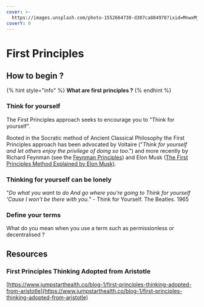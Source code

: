 ```yaml
---
cover: >-
  https://images.unsplash.com/photo-1552664730-d307ca884978?ixid=MnwxMjA3fDB8MHxwaG90by1wYWdlfHx8fGVufDB8fHx8&ixlib=rb-1.2.1&auto=format&fit=crop&w=2970&q=80
coverY: 0
---
```


# First Principles

## How to begin ?

{% hint style="info" %}
**What are first principles ?**
{% endhint %}

### Think for yourself

The First Principles approach seeks to encourage you to "Think for yourself".

Rooted in the Socratic method of Ancient Classical Philosophy the First Principles approach has been advocated by Voltaire ("_Think for yourself and let others enjoy the privilege of doing so too_.") and more recently by Richard Feynman (see the [Feynman Principles](https://blog.dtssydney.com/richard-feynmans-principles-of-scientific-thinking)) and Elon Musk ([The First Principles Method Explained by Elon Musk)](https://youtu.be/NV3sBlRgzTI).

### Thinking for yourself can be lonely

"_Do what you want to do And go where you're going to Think for yourself 'Cause I won't be there with you._" - Think for Yourself. The Beatles. 1965

###

### Define your terms

What do you mean when you use a term such as permissionless or decentralised ?



## Resources

### First Principles Thinking Adopted from Aristotle

[https://www.jumpstarthealth.co/blog-1/first-principles-thinking-adopted-from-aristotle](https://www.jumpstarthealth.co/blog-1/first-principles-thinking-adopted-from-aristotle)



